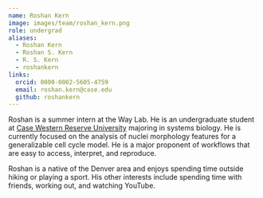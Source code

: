 ```yaml
---
name: Roshan Kern
image: images/team/roshan_kern.png
role: undergrad
aliases:
  - Roshan Kern
  - Roshan S. Kern
  - R. S. Kern
  - roshankern
links:
  orcid: 0000-0002-5605-4759
  email: roshan.kern@case.edu
  github: roshankern
---
```


Roshan is a summer intern at the Way Lab.
He is an undergraduate student at [Case Western Reserve University](https://case.edu/) majoring in systems biology.
He is currently focused on the analysis of nuclei morphology features for a generalizable cell cycle model.
He is a major proponent of workflows that are easy to access, interpret, and reproduce.

Roshan is a native of the Denver area and enjoys spending time outside hiking or playing a sport.
His other interests include spending time with friends, working out, and watching YouTube.